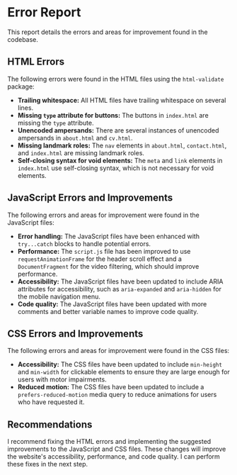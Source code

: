 # Error Report

This report details the errors and areas for improvement found in the codebase.

## HTML Errors

The following errors were found in the HTML files using the `html-validate` package:

* **Trailing whitespace:** All HTML files have trailing whitespace on several lines.
* **Missing `type` attribute for buttons:** The buttons in `index.html` are missing the `type` attribute.
* **Unencoded ampersands:** There are several instances of unencoded ampersands in `about.html` and `cv.html`.
* **Missing landmark roles:** The `nav` elements in `about.html`, `contact.html`, and `index.html` are missing landmark roles.
* **Self-closing syntax for void elements:** The `meta` and `link` elements in `index.html` use self-closing syntax, which is not necessary for void elements.

## JavaScript Errors and Improvements

The following errors and areas for improvement were found in the JavaScript files:

* **Error handling:** The JavaScript files have been enhanced with `try...catch` blocks to handle potential errors.
* **Performance:** The `script.js` file has been improved to use `requestAnimationFrame` for the header scroll effect and a `DocumentFragment` for the video filtering, which should improve performance.
* **Accessibility:** The JavaScript files have been updated to include ARIA attributes for accessibility, such as `aria-expanded` and `aria-hidden` for the mobile navigation menu.
* **Code quality:** The JavaScript files have been updated with more comments and better variable names to improve code quality.

## CSS Errors and Improvements

The following errors and areas for improvement were found in the CSS files:

* **Accessibility:** The CSS files have been updated to include `min-height` and `min-width` for clickable elements to ensure they are large enough for users with motor impairments.
* **Reduced motion:** The CSS files have been updated to include a `prefers-reduced-motion` media query to reduce animations for users who have requested it.

## Recommendations

I recommend fixing the HTML errors and implementing the suggested improvements to the JavaScript and CSS files. These changes will improve the website's accessibility, performance, and code quality. I can perform these fixes in the next step.

